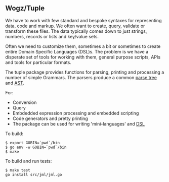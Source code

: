 ## Wogz/Tuple

We have to work with few standard and bespoke syntaxes for representing data, code and markup.
We often want to create, query, validate or transform these files.
The data typically comes down to just strings, numbers, records or lists and key/value sets.

Often we need to customize them, sometimes a bit or sometimes  to create entire Domain Specific Languages (DSL)s.
The problem is we have a disperate set of tools for working with them,
general purpose scripts, APIs and tools for particular formats.

The tuple package provides functions for parsing, printing and processing a number of simple Grammars.
The parsers produce a common [parse tree](https://en.wikipedia.org/wiki/Parse_tree)
and [AST](https://en.wikipedia.org/wiki/Abstract_syntax_tree).

For:
* Conversion
* Query
* Embdedded expression processing and embedded scripting
* Code generators and pretty printing
* The package can be used for writing 'mini-languages' and [DSL](https://en.wikipedia.org/wiki/Domain-specific_language)


To build:
```
$ export GOBIN=`pwd`/bin
$ go env -w GOBIN=`pwd`/bin
$ make
```

To build and run tests:
```
$ make test
go install src/jml/jml.go
```
